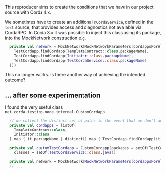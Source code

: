 This reproducer aims to create the conditions that we have in our project source with Corda 4.x.

We sometimes have to create an additional `@CordaService`, defined in the `test` source, that provides access and 
diagnostics not available via CordaRPC. In Corda 3.x it was possible to inject this class using its package, into the 
MockNetwork construction e.g.

```kotlin
  private val network = MockNetwork(MockNetworkParameters(cordappsForAllNodes = listOf(
    TestCordapp.findCordapp(TemplateContract::class.packageName),
    TestCordapp.findCordapp(Initiator::class.packageName),
    TestCordapp.findCordapp(TestCordaService::class.packageName)
  )))
```

This no longer works. Is there another way of achieving the intended outcome?

## ... after some experimentation

I found the very useful class `net.corda.testing.node.internal.CustomCordapp`

```kotlin
  // we collect the distinct set of paths in the event that we don't add the same cordapp twice
  private val cordapps = listOf(
    TemplateContract::class,
    Initiator::class
  ).map { it.packageName }.distinct().map { TestCordapp.findCordapp(it) }

  private val customTestCordapp = CustomCordapp(packages = setOf(TestCordaService::class.packageName),
    classes = setOf(TestCordaService::class.java))

  private val network = MockNetwork(MockNetworkParameters(cordappsForAllNodes = cordapps + customTestCordapp))
  // ... 
```